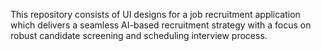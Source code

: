 This repository consists of UI designs for a job recruitment application which delivers a seamless AI-based recruitment strategy with a focus on robust candidate screening and scheduling interview process.

